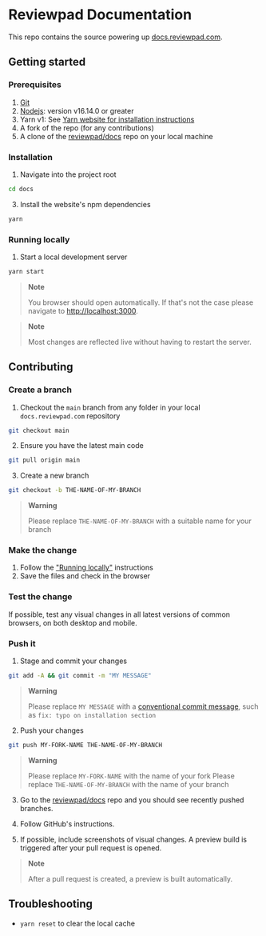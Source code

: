 # Reviewpad Documentation

This repo contains the source powering up [docs.reviewpad.com](https.docs.reviewpad.com).

## Getting started

### Prerequisites

1. [Git](https://git-scm.com/)
2. [Nodejs](https://nodejs.org/en/): version v16.14.0 or greater
3. Yarn v1: See [Yarn website for installation instructions](https://yarnpkg.com/lang/en/docs/install/)
4. A fork of the repo (for any contributions)
5. A clone of the [reviewpad/docs](https://github.com/reviewpad/docs) repo on your local machine

### Installation

1. Navigate into the project root
   
```bash
cd docs
```

3. Install the website's npm dependencies

```bash
yarn
```

### Running locally

1. Start a local development server

```bash
yarn start
```

> **Note**
> 
>  You browser should open automatically. If that's not the case please navigate to [http://localhost:3000](http://localhost:3000).

> **Note**
> 
>  Most changes are reflected live without having to restart the server.

## Contributing

### Create a branch

1. Checkout the `main` branch from any folder in your local `docs.reviewpad.com` repository

```bash
git checkout main
```

2. Ensure you have the latest main code

```bash
git pull origin main
```

3. Create a new branch

```bash
git checkout -b THE-NAME-OF-MY-BRANCH
```

> **Warning**
> 
>  Please replace `THE-NAME-OF-MY-BRANCH` with a suitable name for your branch

### Make the change

1. Follow the ["Running locally"](#running-locally) instructions
2. Save the files and check in the browser
   
### Test the change

If possible, test any visual changes in all latest versions of common browsers, on both desktop and mobile.

### Push it

1. Stage and commit your changes

```bash
git add -A && git commit -m "MY MESSAGE"
``` 

> **Warning**
> 
>  Please replace `MY MESSAGE` with a [conventional commit message](https://www.conventionalcommits.org/en/v1.0.0/), such as `fix: typo on installation section`

2. Push your changes

```bash
git push MY-FORK-NAME THE-NAME-OF-MY-BRANCH
```

> **Warning**
> 
>  Please replace `MY-FORK-NAME` with the name of your fork
>  Please replace `THE-NAME-OF-MY-BRANCH` with the name of your branch

3. Go to the [reviewpad/docs](https://github.com/reviewpad/docs) repo and you should see recently pushed branches.

3. Follow GitHub's instructions.

4. If possible, include screenshots of visual changes. A preview build is triggered after your pull request is opened.

> **Note**
> 
> After a pull request is created, a preview is built automatically.

## Troubleshooting

- `yarn reset` to clear the local cache
